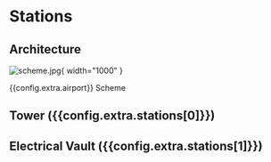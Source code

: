 # Stations

## Architecture

![scheme.jpg](../assets/{{config.extra.airport}}/scheme.jpg){ width="1000" }
  <figcaption>{{config.extra.airport}} Scheme</figcaption>

## Tower ({{config.extra.stations[0]}})

## Electrical Vault ({{config.extra.stations[1]}})